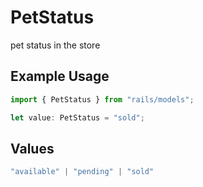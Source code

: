 # PetStatus

pet status in the store

## Example Usage

```typescript
import { PetStatus } from "rails/models";

let value: PetStatus = "sold";
```

## Values

```typescript
"available" | "pending" | "sold"
```